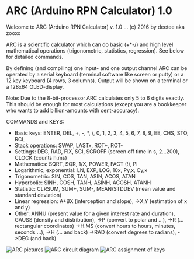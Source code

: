 # ARC (Arduino RPN Calculator) 1.0

 Welcome to ARC (Arduino RPN Calculator) v. 1.0 ... (c) 2016 by deetee aka zooxo
 
 ARC is a scientific calculator which can do basic (+*-/) and high level
 mathematical operations (trigonometric, statistics, regression). See below for
 detailed commands.
 
 By defining (and compiling) one input- and one output channel ARC can be operated
 by a serial keyboard (terminal software like screen or putty) or a 12 key
 keyboard (4 rows, 3 columns). Output will be shown on a terminal or a
 128x64 OLED-display.
 
 Note: Due to the 8-bit-processor ARC calculates only 5 to 6 digits exactly. This
 should be enough for most calculations (except you are a bookkeeper who
 wants to add billion-amounts with cent-accuracy).
 
 COMMANDS and KEYS:
 * Basic keys:
 ENTER, DEL, +, -, *, /, 0, 1, 2, 3, 4, 5, 6, 7, 8, 9, EE, CHS, STO, RCL
 * Stack operations:
 SWAP, LASTx, ROT+, ROT-
 * Settings:
 DEG, RAD, FIX, SCI, SCROFF (screen off time in s, 2...200), CLOCK (counts h.ms)
 * Mathematics:
 SQRT, SQR, 1/X, POWER, FACT (!), PI
 * Logarithmic, exponential:
 LN, EXP, LOG, 10x, Py,x, Cy,x
 * Trigonometric:
 SIN, COS, TAN, ASIN, ACOS, ATAN
 * Hyperbolic:
 SINH, COSH, TANH, ASINH, ACOSH, ATANH
 * Statistic:
 CLRSUM, SUM+, SUM-, MEAN/STDDEV (mean value and standard deviation)
 * Linear regression:
 A+BX (interception and slope), ->X,Y (estimation of x and y)
 * Other:
 ANNU (present value for a given interest rate and duration),
 GAUSS (density and distribution),
 ->P (convert to polar and ...), ->R (... rectangular coordinates)
 ->H.MS (convert hours to hours, minutes, seconds ...), ->H (... and back)
 ->RAD (convert degrees to radians), ->DEG (and back)
 


![ARC pictures](https://cloud.githubusercontent.com/assets/16148023/18578469/618225e8-7bf0-11e6-8ab1-5494e8903779.jpg "pictures")
![ARC circuit diagram](https://cloud.githubusercontent.com/assets/16148023/18578474/65d0e99a-7bf0-11e6-9758-1d2680048e55.png "circuit")
![ARC assignment of keys](https://cloud.githubusercontent.com/assets/16148023/18578478/6a3a0458-7bf0-11e6-8bd6-32abda655e6e.png "keys")
